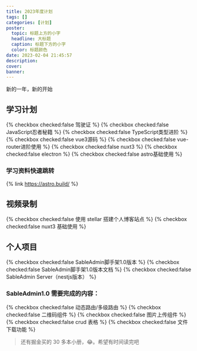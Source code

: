 ```yaml
---
title: 2023年度计划
tags: []
categories: [计划]
poster:
  topic: 标题上方的小字
  headline: 大标题
  caption: 标题下方的小字
  color: 标题颜色
date: 2023-02-04 21:45:57
description:
cover:
banner:
---
```


新的一年，新的开始

<!-- more -->

## 学习计划

{% checkbox checked:false 驾驶证 %}
{% checkbox checked:false JavaScript忍者秘籍 %}
{% checkbox checked:false TypeScript类型进阶 %}
{% checkbox checked:false vue3源码 %}
{% checkbox checked:false vue-router进阶使用 %}
{% checkbox checked:false nuxt3 %}
{% checkbox checked:false electron %}
{% checkbox checked:false astro基础使用 %}

### 学习资料快速跳转

{% link https://astro.build/ %}

## 视频录制

{% checkbox checked:false 使用 stellar 搭建个人博客站点 %}
{% checkbox checked:false nuxt3 基础使用 %}

## 个人项目

{% checkbox checked:false SableAdmin脚手架1.0版本 %}
{% checkbox checked:false SableAdmin脚手架1.0版本文档 %}
{% checkbox checked:false SableAdmin Server（nestjs版本） %}

### SableAdmin1.0 需要完成的内容：

{% checkbox checked:false 动态路由/多级路由 %}
{% checkbox checked:false 二维码组件 %}
{% checkbox checked:false 图片上传组件 %}
{% checkbox checked:false crud 表格 %}
{% checkbox checked:false 文件下载功能 %}

> 还有掘金买的 30 多本小册，😂。希望有时间读完吧
